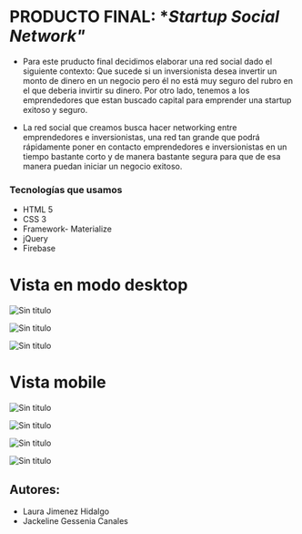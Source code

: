 # PRODUCTO FINAL:  **Startup Social Network"*
* Para este pruducto final decidimos elaborar una red social dado el siguiente contexto: Que sucede si un inversionista desea invertir un monto de dinero en un negocio pero él no está muy seguro del rubro en el que deberia invirtir su dinero. Por otro lado, tenemos a los emprendedores que estan buscado capital para emprender una startup exitoso y seguro.

* La red social que creamos busca hacer networking entre emprendedores e inversionistas, una red tan grande que podrá rápidamente poner en contacto emprendedores e inversionistas en un tiempo bastante corto y de manera bastante segura para que de esa manera puedan iniciar un negocio exitoso.

### Tecnologías que usamos

+ HTML 5
+ CSS 3
+ Framework- Materialize
+ jQuery
+ Firebase

# Vista en modo desktop

![Sin titulo](assets/docs/splashd.png)

![Sin titulo](assets/docs/logeod.png)

![Sin titulo](assets/docs/homed.png)


# Vista mobile

![Sin titulo](assets/docs/splashm.png)

![Sin titulo](assets/docs/homem.png)

![Sin titulo](assets/docs/usuariom.png)

![Sin titulo](assets/docs/newfeed.png)


## Autores:
+ Laura Jimenez Hidalgo
+ Jackeline Gessenia Canales